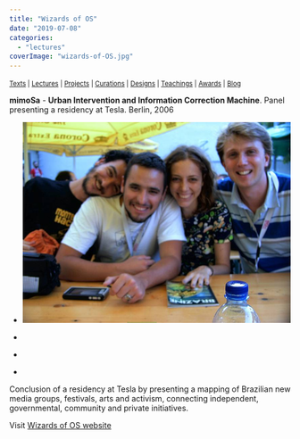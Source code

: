 ```yaml
---
title: "Wizards of OS"
date: "2019-07-08"
categories: 
  - "lectures"
coverImage: "wizards-of-OS.jpg"
---
```


<small>[Texts](../texts.html) | [Lectures](../lectures.html) | [Projects](../projects.html) | [Curations](../curation.html) | [Designs](../designs.html) | [Teachings](../teachings.html) | [Awards](../awards.html) | <a href="https://readruiz.medium.com/" target="_blank">Blog</a></small>

**mimoSa** - **Urban Intervention and Information Correction Machine**. Panel presenting a residency at Tesla. Berlin, 2006

- <a href="https://thisismyart.eratudomato.online/wp-content/uploads/sites/11/2019/07/wizards-of-OS.jpg"><img src="images/wizards-of-OS.jpg" alt="" /></a>
    
- <a href="https://thisismyart.eratudomato.online/wp-content/uploads/sites/11/2019/07/berlin1-1024x768.jpg"><img src="images/berlin1-1024x768.jpg" alt="" /></a>
    
- <a href="https://thisismyart.eratudomato.online/wp-content/uploads/sites/11/2019/07/berlin2-1024x768.jpg"><img src="images/berlin2-1024x768.jpg" alt="" /></a>
    
- <a href="https://thisismyart.eratudomato.online/wp-content/uploads/sites/11/2019/07/berlin3-1024x768.jpg"><img src="images/berlin3-1024x768.jpg" alt="" /></a>
    

Conclusion of a residency at Tesla by presenting a mapping of Brazilian new media groups, festivals, arts and activism, connecting independent, governmental, community and private initiatives.

Visit [Wizards of OS website](http://www.wizards-of-os.org/programm/specials/mimosa.html)
